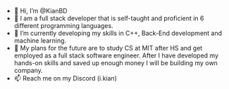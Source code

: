 - 👋 Hi, I’m @KianBD
- 👀 I am a full stack developer that is self-taught and proficient in 6 different programming languages.
- 🌱 I’m currently developing my skills in C++, Back-End development and machine learning.
- 💞️ My plans for the future are to study CS at MIT after HS and get employed as a full stack software engineer. After I have developed my hands-on skills and saved up enough money I will be building my own company.
- 📫 Reach me on my Discord (i.kian)
<!---

--->
